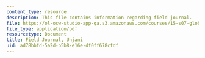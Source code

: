 ```yaml
---
content_type: resource
description: This file contains information regarding field journal.
file: https://ol-ocw-studio-app-qa.s3.amazonaws.com/courses/15-s07-globalhealth-lab-spring-2013/ad78bbfd5a2db5b8e16edf0ff678cfdf_MIT15_S07S13_field_jou_unj.pdf
file_type: application/pdf
resourcetype: Document
title: Field Journal, Unjani
uid: ad78bbfd-5a2d-b5b8-e16e-df0ff678cfdf
---
```

